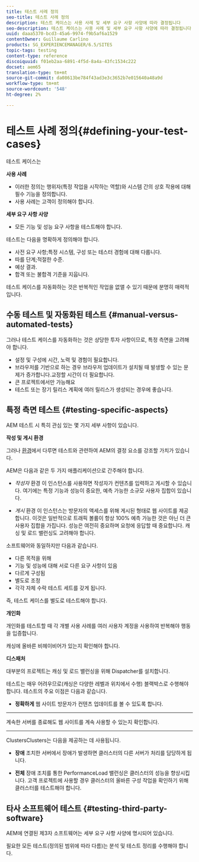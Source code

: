 ```yaml
---
title: 테스트 사례 정의
seo-title: 테스트 사례 정의
description: 테스트 케이스는 사용 사례 및 세부 요구 사항 사양에 따라 결정됩니다
seo-description: 테스트 케이스는 사용 사례 및 세부 요구 사항 사양에 따라 결정됩니다
uuid: daaa5370-bcd3-45a6-9974-f9b5af6a1529
contentOwner: Guillaume Carlino
products: SG_EXPERIENCEMANAGER/6.5/SITES
topic-tags: testing
content-type: reference
discoiquuid: f01eb2aa-6891-4f5d-8a4a-43fc1534c222
docset: aem65
translation-type: tm+mt
source-git-commit: da08613be784f43ad3e3c3652b7e015640a48a9d
workflow-type: tm+mt
source-wordcount: '548'
ht-degree: 2%

---
```



# 테스트 사례 정의{#defining-your-test-cases}

테스트 케이스는

**사용 사례**

* 이러한 정의는 행위자(특정 작업을 시작하는 역할)와 시스템 간의 상호 작용에 대해 필수 기능을 정의합니다.
* 사용 사례는 고객이 정의해야 합니다.

**세부 요구 사항 사양**

* 모든 기능 및 성능 요구 사항을 테스트해야 합니다.

테스트는 다음을 명확하게 정의해야 합니다.

* 사전 요구 사항;특정 시스템, 구성 또는 테스터 경험에 대해 다룹니다.
* 따를 단계;적절한 수준.
* 예상 결과.
* 합격 또는 불합격 기준을 지웁니다.

테스트 케이스를 자동화하는 것은 반복적인 작업을 없앨 수 있기 때문에 분명히 매력적입니다.

## 수동 테스트 및 자동화된 테스트 {#manual-versus-automated-tests}

그러나 테스트 케이스를 자동화하는 것은 상당한 투자 사항이므로, 특정 측면을 고려해야 합니다.

* 설정 및 구성에 시간, 노력 및 경험이 필요합니다.
* 브라우저를 기반으로 하는 경우 브라우저 업데이트가 설치될 때 발생할 수 있는 문제가 증가합니다.교정할 시간이 더 필요합니다.
* 큰 프로젝트에서만 가능해요
* 테스트 또는 장기 릴리스 계획에 여러 릴리스가 생성되는 경우에 좋습니다.

## 특정 측면 테스트 {#testing-specific-aspects}

AEM 테스트 시 특히 관심 있는 몇 가지 세부 사항이 있습니다.

**작성 및 게시 환경**

그러나 [환경](/help/sites-developing/the-basics.md#environments)에서 다루면 테스트와 관련하여 AEM의 결정 요소를 강조할 가치가 있습니다.

AEM은 다음과 같은 두 가지 애플리케이션으로 간주해야 합니다.

* *작성자* 환경
이 인스턴스를 사용하면 작성자가 컨텐츠를 입력하고 게시할 수 있습니다.
여기에는 특정 기능과 성능이 중요한, 예측 가능한 소규모 사용자 집합이 있습니다.

* *게시* 환경
이 인스턴스는 방문자의 액세스를 위해 게시된 형태로 웹 사이트를 제공합니다.
이것은 일반적으로 트래픽 볼륨이 항상 100% 예측 가능한 것은 아닌 더 큰 사용자 집합을 가집니다. 성능은 여전히 중요하며 요청에 응답할 때 중요합니다. 캐싱 및 로드 밸런싱도 고려해야 합니다.

소프트웨어와 동일하지만 다음과 같습니다.

* 다른 목적을 위해
* 기능 및 성능에 대해 서로 다른 요구 사항이 있음
* 다르게 구성됨
* 별도로 조정
* 각각 자체 수락 테스트 세트를 갖게 됩니다.

즉, 테스트 케이스를 별도로 테스트해야 합니다.

**개인화**

개인화를 테스트할 때 각 개별 사용 사례를 여러 사용자 계정을 사용하여 반복해야 행동을 입증합니다.

캐싱에 올바른 비헤이비어가 있는지 확인해야 합니다.

**디스패처**

대부분의 프로젝트는 캐싱 및 로드 밸런싱을 위해 Dispatcher를 설치합니다.

테스트는 매우 어려우므로(캐싱은 다양한 레벨과 위치에서 수행) 블랙박스로 수행해야 합니다. 테스트의 주요 이점은 다음과 같습니다.

* **정확하게**
웹 사이트 방문자가 컨텐츠 업데이트를 볼 수 있도록 합니다.

* ****
계속한 서버를 종료해도 웹 사이트를 계속 사용할 수 있는지 확인합니다.

* ****
ClustersClusters는 다음을 제공하는 데 사용됩니다.

   * **장애**
조치한 서버에서 장애가 발생하면 클러스터의 다른 서버가 처리를 담당하게 됩니다.

   * **전체**
장애 조치를 통한 PerformanceLoad 밸런싱은 클러스터의 성능을 향상시킵니다.
고객 프로젝트에 사용할 경우 클러스터의 올바른 구성 작업을 확인하기 위해 클러스터를 테스트해야 합니다.

## 타사 소프트웨어 테스트 {#testing-third-party-software}

AEM에 연결된 제3자 소프트웨어는 세부 요구 사항 사양에 명시되어 있습니다.

필요한 모든 테스트(정의된 범위에 따라 다름)는 분석 및 테스트 정리를 수행해야 합니다.
